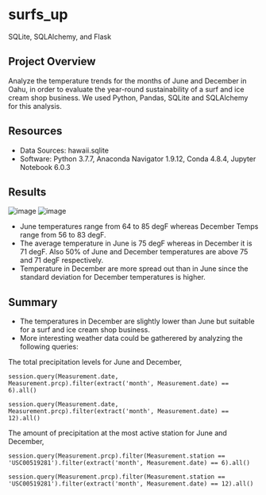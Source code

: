 # surfs_up
SQLite, SQLAlchemy, and Flask

## Project Overview

Analyze the temperature trends for the months of June and December in Oahu, in order to evaluate the year-round sustainability of a surf and ice cream shop business.
We used Python, Pandas, SQLite and SQLAlchemy for this analysis.

## Resources

  -  Data Sources: hawaii.sqlite
  -  Software: Python 3.7.7, Anaconda Navigator 1.9.12, Conda 4.8.4, Jupyter Notebook 6.0.3

## Results

   ![image](https://user-images.githubusercontent.com/82549869/122273414-6b50fb00-ceaf-11eb-8dcf-6a392a99a459.png)       ![image](https://user-images.githubusercontent.com/82549869/122273798-d7336380-ceaf-11eb-9e5b-29d151549f01.png)

  -   June temperatures range from 64 to 85 degF whereas December Temps range from 56 to 83 degF.
  -   The average temperature in June is 75 degF whereas in December it is 71 degF. Also 50% of June and December temperatures are above 75 and 71 degF respectively.
  -   Temperature in December are more spread out than in June since the standard deviation for December temperatures is higher.

## Summary

  -   The temperatures in December are slightly lower than June but suitable for a surf and ice cream shop business.
  -   More interesting weather data could be gatherered by analyzing the following queries:

The total precipitation levels for June and December,

    session.query(Measurement.date, Measurement.prcp).filter(extract('month', Measurement.date) == 6).all()

    session.query(Measurement.date, Measurement.prcp).filter(extract('month', Measurement.date) == 12).all()

The amount of precipitation at the most active station for June and December,

    session.query(Measurement.prcp).filter(Measurement.station == 'USC00519281').filter(extract('month', Measurement.date) == 6).all()

    session.query(Measurement.prcp).filter(Measurement.station == 'USC00519281').filter(extract('month', Measurement.date) == 12).all()
